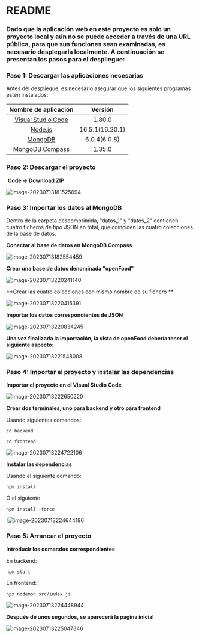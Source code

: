 # README



### Dado que la aplicación web en este proyecto es solo un proyecto local y aún no se puede acceder a través de una URL pública, para que sus funciones sean examinadas, es necesario desplegarla localmente. A continuación se presentan los pasos para el despliegue:



### Paso 1: Descargar las aplicaciones necesarias

Antes del despliegue, es necesario asegurar que los siguientes programas estén instalados:

|                     Nombre de aplicación                     |     Versión     |
| :----------------------------------------------------------: | :-------------: |
| [Visual Studio Code](https://code.visualstudio.com/download) |     1.80.0      |
|      [Node.js](https://nodejs.org/es/download/releases)      | 16.5.1(16.20.1) |
| [MongoDB](https://fastdl.mongodb.org/windows/mongodb-windows-x86_64-6.0.8-signed.msi) |  6.0.4(6.0.8)   |
| [MongoDB Compass](https://www.mongodb.com/products/compass)  |     1.35.0      |





### Paso 2: Descargar el proyecto

​																												**Code -> Download ZIP**

![image-20230713181525694](https://github.com/Diaaago/img/blob/main/image-20230713181525694.png)





### Paso 3: Importar los datos al MongoDB

Dentro de la carpeta descomprimida, "datos_1" y "datos_2" contienen cuatro ficheros de tipo JSON en total, que coinciden las  cuatro colecciones de la base de datos. 



**Conectar al base de datos en MongoDB Compass**

![image-20230713182554459](https://github.com/Diaaago/img/blob/main/image-20230713182554459.png)



**Crear una base de datos denominada "openFood"**

![image-20230713220241140](https://github.com/Diaaago/img/blob/main/image-20230713220241140.png)



**Crear las cuatro colecciones con mismo nombre de su fichero **

![image-20230713220415391](https://github.com/Diaaago/img/blob/main/image-20230713220415391.png)



**Importar los datos correspondientes de JSON**

![image-20230713220834245](https://github.com/Diaaago/img/blob/main/image-20230713220834245.png)



**Una vez finalizada la importación, la vista de openFood debería tener el siguiente aspecto:**

![image-20230713221548008](https://github.com/Diaaago/img/blob/main/image-20230713221548008.png)





### Paso 4: Importar el proyecto y instalar las dependencias

**Importar el proyecto en el Visual Studio Code**

![image-20230713222650220](https://github.com/Diaaago/img/blob/main/image-20230713222650220.png)





**Crear dos terminales, uno para backend y otro para frontend**

Usando siguientes comandos:

```shell
cd backend
```

```shell
cd frontend
```

![image-20230713224722106](https://github.com/Diaaago/img/blob/main/image-20230713224722106.png)



**Instalar las dependencias**

Usando el siguiente comando:

```shell
npm install
```

O el siguiente

```shell
npm install -force
```

!![image-20230713224644186](https://github.com/Diaaago/img/blob/main/image-20230713224722106.png)





### Paso 5: Arrancar el proyecto

**Introducir los comandos correspondientes**

En backend:

```shell
npm start
```

En frontend:

```shell
npx nodemon src/index.js
```

![image-20230713224448944](https://github.com/Diaaago/img/blob/main/image-20230713224448944.png)



**Después de unos segundos, se aparecerá la página inicial**

![image-20230713225047346](https://github.com/Diaaago/img/blob/main/image-20230713225047346.png)
